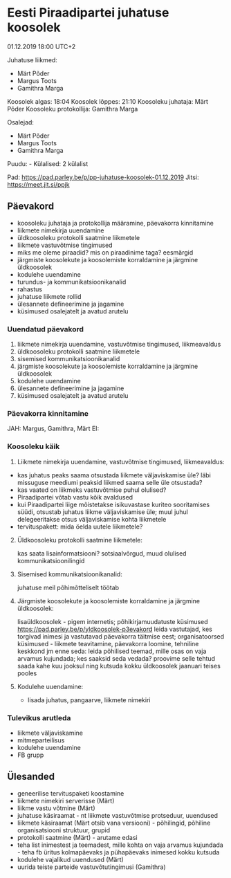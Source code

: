# Eesti Piraadipartei juhatuse koosolek 
01.12.2019 18:00 UTC+2

Juhatuse liikmed:
- Märt Põder
- Margus Toots
- Gamithra Marga
    
Koosolek algas: 18:04
Koosolek lõppes: 21:10
Koosoleku juhataja: Märt Põder
Koosoleku protokollija: Gamithra Marga
    
Osalejad:

- Märt Põder
- Margus Toots
- Gamithra Marga
    
Puudu: -
Külalised: 2 külalist

Pad: https://pad.parley.be/p/pp-juhatuse-koosolek-01.12.2019
Jitsi: https://meet.jit.si/ppjk

## Päevakord

- koosoleku juhataja ja protokollija määramine, päevakorra kinnitamine
- liikmete nimekirja uuendamine
- üldkoosoleku protokolli saatmine liikmetele
- liikmete vastuvõtmise tingimused 
- miks me oleme piraadid? mis on piraadinime taga? eesmärgid
- järgmiste koosolekute ja koosolemiste korraldamine ja järgmine üldkoosolek
- kodulehe uuendamine
- turundus- ja kommunikatsioonikanalid
- rahastus
- juhatuse liikmete rollid
- ülesannete defineerimine ja jagamine
- küsimused osalejatelt ja avatud arutelu

### Uuendatud päevakord

1) liikmete nimekirja uuendamine, vastuvõtmise tingimused, liikmeavaldus
2) üldkoosoleku protokolli saatmine liikmetele
3) sisemised kommunikatsioonikanalid
4) järgmiste koosolekute ja koosolemiste korraldamine ja järgmine üldkoosolek
5) kodulehe uuendamine
6) ülesannete defineerimine ja jagamine
7) küsimused osalejatelt ja avatud arutelu

### Päevakorra kinnitamine

JAH: Margus, Gamithra, Märt
EI:
    
### Koosoleku käik

1) Liikmete nimekirja uuendamine, vastuvõtmise tingimused, liikmeavaldus:

- kas juhatus peaks saama otsustada liikmete väljaviskamise üle? läbi missuguse meediumi peaksid liikmed saama selle üle otsustada?
- kas vaated on liikmeks vastuvõtmise puhul olulised?
- Piraadipartei võtab vastu kõik avaldused
- kui Piraadipartei liige mõistetakse isikuvastase kuriteo sooritamises süüdi, otsustab juhatus liikme väljaviskamise üle; muul juhul delegeeritakse otsus väljaviskamise kohta liikmetele
- tervituspakett: mida öelda uutele liikmetele?

2) Üldkoosoleku protokolli saatmine liikmetele:

    kas saata lisainformatsiooni? sotsiaalvõrgud, muud olulised kommunikatsioonilingid

3) Sisemised kommunikatsioonikanalid:

    juhatuse meil põhimõtteliselt töötab

4) Järgmiste koosolekute ja koosolemiste korraldamine ja järgmine üldkoosolek:

    lisaüldkoosolek - pigem internetis; põhikirjamuudatuste küsimused
    https://pad.parley.be/p/yldkoosolek-p3evakord
    leida vastutajad, kes torgivad inimesi ja vastutavad päevakorra täitmise eest; organisatoorsed küsimused - liikmete teavitamine, päevakorra loomine, tehniline keskkond jm
    enne seda: leida põhilised teemad, mille osas on vaja arvamus kujundada; kes saaksid seda vedada? proovime selle tehtud saada kahe kuu jooksul ning kutsuda kokku üldkoosolek jaanuari teises pooles

5) Kodulehe uuendamine:

    - lisada juhatus, pangaarve, liikmete nimekiri


### Tulevikus arutleda

- liikmete väljaviskamine
- mitmeparteilisus
- kodulehe uuendamine
- FB grupp

## Ülesanded

- geneerilise tervituspaketi koostamine
- liikmete nimekiri serverisse (Märt)
- liikme vastu võtmine (Märt)
- juhatuse käsiraamat - nt liikmete vastuvõtmise protseduur, uuendused
- liikmete käsiraamat (Märt otsib vana versiooni) - põhilingid, põhiline organisatsiooni struktuur, grupid
- protokolli saatmine (Märt) - arutame edasi
- teha list inimestest ja teemadest, mille kohta on vaja arvamus kujundada - teha fb üritus kolmapäevaks ja pühapäevaks inimesed kokku kutsuda
- kodulehe vajalikud uuendused (Märt)
- uurida teiste parteide vastuvõtutingimusi (Gamithra)
